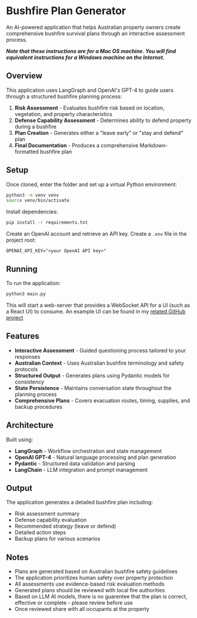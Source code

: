 # Bushfire Plan Generator

An AI-powered application that helps Australian property owners create comprehensive bushfire survival plans through an interactive assessment process.

***Note that these instructions are for a Mac OS machine. You will find equivalent instructions for a Windows machine on the Internet.***

## Overview

This application uses LangGraph and OpenAI's GPT-4 to guide users through a structured bushfire planning process:

1. **Risk Assessment** - Evaluates bushfire risk based on location, vegetation, and property characteristics
2. **Defense Capability Assessment** - Determines ability to defend property during a bushfire
3. **Plan Creation** - Generates either a "leave early" or "stay and defend" plan
4. **Final Documentation** - Produces a comprehensive Markdown-formatted bushfire plan

## Setup

Once cloned, enter the folder and set up a virtual Python environment:
```bash
python3 -m venv venv
source venv/bin/activate
```

Install dependencies:
```bash
pip install -r requirements.txt
```

Create an OpenAI account and retrieve an API key. Create a `.env` file in the project root:
```
OPENAI_API_KEY="<your OpenAI API key>"
```

## Running

To run the application:
```bash
python3 main.py
```

This will start a web-server that provides a WebSocket API for a UI (such as a React UI) to consume. An example UI can be found in my [related GitHub project]( https://github.com/MartinHodges/bushfire-survival-plan-ui)

## Features

- **Interactive Assessment** - Guided questioning process tailored to your responses
- **Australian Context** - Uses Australian bushfire terminology and safety protocols
- **Structured Output** - Generates plans using Pydantic models for consistency
- **State Persistence** - Maintains conversation state throughout the planning process
- **Comprehensive Plans** - Covers evacuation routes, timing, supplies, and backup procedures

## Architecture

Built using:
- **LangGraph** - Workflow orchestration and state management
- **OpenAI GPT-4** - Natural language processing and plan generation
- **Pydantic** - Structured data validation and parsing
- **LangChain** - LLM integration and prompt management

## Output

The application generates a detailed bushfire plan including:
- Risk assessment summary
- Defense capability evaluation
- Recommended strategy (leave or defend)
- Detailed action steps
- Backup plans for various scenarios

## Notes

- Plans are generated based on Australian bushfire safety guidelines
- The application prioritizes human safety over property protection
- All assessments use evidence-based risk evaluation methods
- Generated plans should be reviewed with local fire authorities
- Based on LLM AI models, there is no guarentee that the plan is correct, effective or complete - please review before use
- Once reviewed share with all occupants at the property